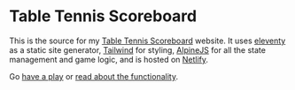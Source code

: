 # Table Tennis Scoreboard

This is the source for my [Table Tennis Scoreboard](https://tabletennisscoreboard.com)
website. It uses [eleventy](https://www.11ty.dev/) as a
static site generator, [Tailwind](http://tailwindcss.com/) for styling, 
[AlpineJS](https://alpinejs.dev/) for all the state management and game logic,
and is hosted on [Netlify](https://www.netlify.com/).

Go [have a play](https://tabletennisscoreboard.com) or [read
about the functionality](https://tabletennisscoreboard.com/help).


